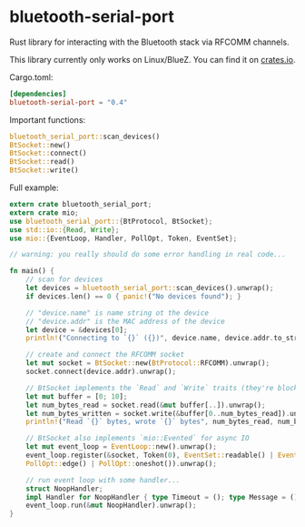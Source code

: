 # bluetooth-serial-port

Rust library for interacting with the Bluetooth stack via RFCOMM channels.

This library currently only works on Linux/BlueZ. You can find it on
[crates.io](https://crates.io/crates/bluetooth-serial-port).

Cargo.toml:

```toml
[dependencies]
bluetooth-serial-port = "0.4"
```

Important functions:

```rust
bluetooth_serial_port::scan_devices()
BtSocket::new()
BtSocket::connect()
BtSocket::read()
BtSocket::write()
```

Full example:

```rust
extern crate bluetooth_serial_port;
extern crate mio;
use bluetooth_serial_port::{BtProtocol, BtSocket};
use std::io::{Read, Write};
use mio::{EventLoop, Handler, PollOpt, Token, EventSet};

// warning: you really should do some error handling in real code...

fn main() {
    // scan for devices
    let devices = bluetooth_serial_port::scan_devices().unwrap();
    if devices.len() == 0 { panic!("No devices found"); }

    // "device.name" is name string ot the device
    // "device.addr" is the MAC address of the device
    let device = &devices[0];
    println!("Connecting to `{}` ({})", device.name, device.addr.to_string());

    // create and connect the RFCOMM socket
    let mut socket = BtSocket::new(BtProtocol::RFCOMM).unwrap();
    socket.connect(device.addr).unwrap();

    // BtSocket implements the `Read` and `Write` traits (they're blocking)
    let mut buffer = [0; 10];
    let num_bytes_read = socket.read(&mut buffer[..]).unwrap();
    let num_bytes_written = socket.write(&buffer[0..num_bytes_read]).unwrap();
    println!("Read `{}` bytes, wrote `{}` bytes", num_bytes_read, num_bytes_written);

    // BtSocket also implements `mio::Evented` for async IO
    let mut event_loop = EventLoop::new().unwrap();
    event_loop.register(&socket, Token(0), EventSet::readable() | EventSet::writable(),
    PollOpt::edge() | PollOpt::oneshot()).unwrap();

    // run event loop with some handler...
    struct NoopHandler;
    impl Handler for NoopHandler { type Timeout = (); type Message = (); }
    event_loop.run(&mut NoopHandler).unwrap();
}
```
